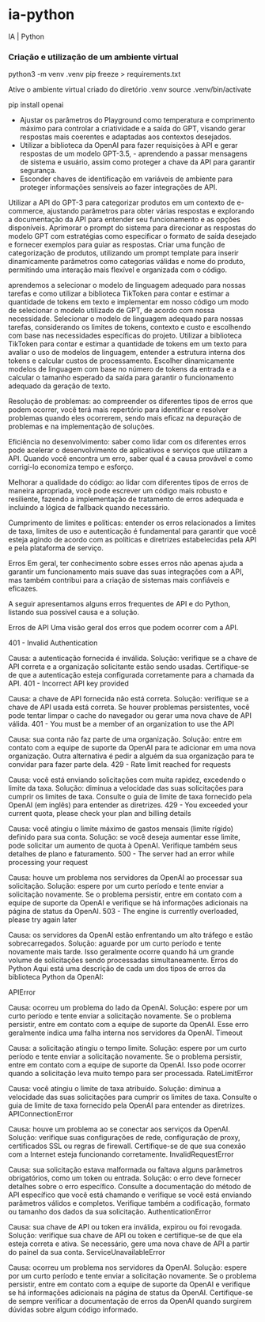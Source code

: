 # ia-python
IA | Python

### Criação e utilização de um ambiente virtual
  python3 -m venv .venv
  pip freeze > requirements.txt

  Ative o ambiente virtual criado do diretório .venv
  source .venv/bin/activate


  pip install openai



- Ajustar os parâmetros do Playground como temperatura e comprimento máximo para controlar a criatividade e a saída do GPT, visando gerar respostas mais coerentes e adaptadas aos contextos desejados.
- Utilizar a biblioteca da OpenAI para fazer requisições à API e gerar respostas de um modelo GPT-3.5, - aprendendo a passar mensagens de sistema e usuário, assim como proteger a chave da API para garantir segurança.
- Esconder chaves de identificação em variáveis de ambiente para proteger informações sensíveis ao fazer integrações de API.

Utilizar a API do GPT-3 para categorizar produtos em um contexto de e-commerce, ajustando parâmetros para obter várias respostas e explorando a documentação da API para entender seu funcionamento e as opções disponíveis.
Aprimorar o prompt do sistema para direcionar as respostas do modelo GPT com estratégias como especificar o formato de saída desejado e fornecer exemplos para guiar as respostas.
Criar uma função de categorização de produtos, utilizando um prompt template para inserir dinamicamente parâmetros como categorias válidas e nome do produto, permitindo uma interação mais flexível e organizada com o código.

aprendemos a selecionar o modelo de linguagem adequado para nossas tarefas e como utilizar a biblioteca TikToken para contar e estimar a quantidade de tokens em texto e implementar em nosso código um modo de selecionar o modelo utilizado de GPT, de acordo com nossa necessidade.
Selecionar o modelo de linguagem adequado para nossas tarefas, considerando os limites de tokens, contexto e custo e escolhendo com base nas necessidades específicas do projeto.
Utilizar a biblioteca TikToken para contar e estimar a quantidade de tokens em um texto para avaliar o uso de modelos de linguagem, entender a estrutura interna dos tokens e calcular custos de processamento.
Escolher dinamicamente modelos de linguagem com base no número de tokens da entrada e a calcular o tamanho esperado da saída para garantir o funcionamento adequado da geração de texto.



Resolução de problemas: ao compreender os diferentes tipos de erros que podem ocorrer, você terá mais repertório para identificar e resolver problemas quando eles ocorrerem, sendo mais eficaz na depuração de problemas e na implementação de soluções.

Eficiência no desenvolvimento: saber como lidar com os diferentes erros pode acelerar o desenvolvimento de aplicativos e serviços que utilizam a API. Quando você encontra um erro, saber qual é a causa provável e como corrigi-lo economiza tempo e esforço.

Melhorar a qualidade do código: ao lidar com diferentes tipos de erros de maneira apropriada, você pode escrever um código mais robusto e resiliente, fazendo a implementação de tratamento de erros adequada e incluindo a lógica de fallback quando necessário.

Cumprimento de limites e políticas: entender os erros relacionados a limites de taxa, limites de uso e autenticação é fundamental para garantir que você esteja agindo de acordo com as políticas e diretrizes estabelecidas pela API e pela plataforma de serviço.

Erros
Em geral, ter conhecimento sobre esses erros não apenas ajuda a garantir um funcionamento mais suave das suas integrações com a API, mas também contribui para a criação de sistemas mais confiáveis e eficazes.

A seguir apresentamos alguns erros frequentes de API e do Python, listando sua possível causa e a solução.

Erros de API
Uma visão geral dos erros que podem ocorrer com a API.

401 - Invalid Authentication

Causa: a autenticação fornecida é inválida.
Solução: verifique se a chave de API correta e a organização solicitante estão sendo usadas. Certifique-se de que a autenticação esteja configurada corretamente para a chamada da API.
401 - Incorrect API key provided

Causa: a chave de API fornecida não está correta.
Solução: verifique se a chave de API usada está correta. Se houver problemas persistentes, você pode tentar limpar o cache do navegador ou gerar uma nova chave de API válida.
401 - You must be a member of an organization to use the API

Causa: sua conta não faz parte de uma organização.
Solução: entre em contato com a equipe de suporte da OpenAI para te adicionar em uma nova organização. Outra alternativa é pedir a alguém da sua organização para te convidar para fazer parte dela.
429 - Rate limit reached for requests

Causa: você está enviando solicitações com muita rapidez, excedendo o limite da taxa.
Solução: diminua a velocidade das suas solicitações para cumprir os limites de taxa. Consulte o guia de limite de taxa fornecido pela OpenAI (em inglês) para entender as diretrizes.
429 - You exceeded your current quota, please check your plan and billing details

Causa: você atingiu o limite máximo de gastos mensais (limite rígido) definido para sua conta.
Solução: se você deseja aumentar esse limite, pode solicitar um aumento de quota à OpenAI. Verifique também seus detalhes de plano e faturamento.
500 - The server had an error while processing your request

Causa: houve um problema nos servidores da OpenAI ao processar sua solicitação.
Solução: espere por um curto período e tente enviar a solicitação novamente. Se o problema persistir, entre em contato com a equipe de suporte da OpenAI e verifique se há informações adicionais na página de status da OpenAI.
503 - The engine is currently overloaded, please try again later

Causa: os servidores da OpenAI estão enfrentando um alto tráfego e estão sobrecarregados.
Solução: aguarde por um curto período e tente novamente mais tarde. Isso geralmente ocorre quando há um grande volume de solicitações sendo processadas simultaneamente.
Erros do Python
Aqui está uma descrição de cada um dos tipos de erros da biblioteca Python da OpenAI:

APIError

Causa: ocorreu um problema do lado da OpenAI.
Solução: espere por um curto período e tente enviar a solicitação novamente. Se o problema persistir, entre em contato com a equipe de suporte da OpenAI. Esse erro geralmente indica uma falha interna nos servidores da OpenAI.
Timeout

Causa: a solicitação atingiu o tempo limite.
Solução: espere por um curto período e tente enviar a solicitação novamente. Se o problema persistir, entre em contato com a equipe de suporte da OpenAI. Isso pode ocorrer quando a solicitação leva muito tempo para ser processada.
RateLimitError

Causa: você atingiu o limite de taxa atribuído.
Solução: diminua a velocidade das suas solicitações para cumprir os limites de taxa. Consulte o guia de limite de taxa fornecido pela OpenAI para entender as diretrizes.
APIConnectionError

Causa: houve um problema ao se conectar aos serviços da OpenAI.
Solução: verifique suas configurações de rede, configuração de proxy, certificados SSL ou regras de firewall. Certifique-se de que sua conexão com a Internet esteja funcionando corretamente.
InvalidRequestError

Causa: sua solicitação estava malformada ou faltava alguns parâmetros obrigatórios, como um token ou entrada.
Solução: o erro deve fornecer detalhes sobre o erro específico. Consulte a documentação do método de API específico que você está chamando e verifique se você está enviando parâmetros válidos e completos. Verifique também a codificação, formato ou tamanho dos dados da sua solicitação.
AuthenticationError

Causa: sua chave de API ou token era inválida, expirou ou foi revogada.
Solução: verifique sua chave de API ou token e certifique-se de que ela esteja correta e ativa. Se necessário, gere uma nova chave de API a partir do painel da sua conta.
ServiceUnavailableError

Causa: ocorreu um problema nos servidores da OpenAI.
Solução: espere por um curto período e tente enviar a solicitação novamente. Se o problema persistir, entre em contato com a equipe de suporte da OpenAI e verifique se há informações adicionais na página de status da OpenAI.
Certifique-se de sempre verificar a documentação de erros da OpenAI quando surgirem dúvidas sobre algum código informado.